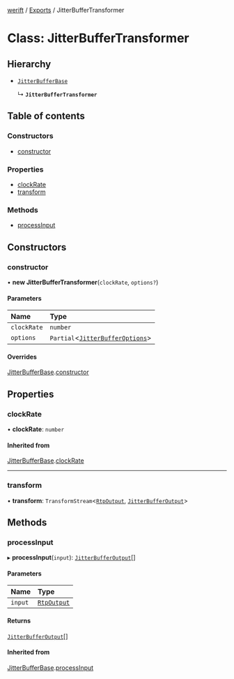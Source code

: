 [werift](../README.md) / [Exports](../modules.md) / JitterBufferTransformer

# Class: JitterBufferTransformer

## Hierarchy

- [`JitterBufferBase`](JitterBufferBase.md)

  ↳ **`JitterBufferTransformer`**

## Table of contents

### Constructors

- [constructor](JitterBufferTransformer.md#constructor)

### Properties

- [clockRate](JitterBufferTransformer.md#clockrate)
- [transform](JitterBufferTransformer.md#transform)

### Methods

- [processInput](JitterBufferTransformer.md#processinput)

## Constructors

### constructor

• **new JitterBufferTransformer**(`clockRate`, `options?`)

#### Parameters

| Name | Type |
| :------ | :------ |
| `clockRate` | `number` |
| `options` | `Partial`<[`JitterBufferOptions`](../interfaces/JitterBufferOptions.md)\> |

#### Overrides

[JitterBufferBase](JitterBufferBase.md).[constructor](JitterBufferBase.md#constructor)

## Properties

### clockRate

• **clockRate**: `number`

#### Inherited from

[JitterBufferBase](JitterBufferBase.md).[clockRate](JitterBufferBase.md#clockrate)

___

### transform

• **transform**: `TransformStream`<[`RtpOutput`](../interfaces/RtpOutput.md), [`JitterBufferOutput`](../interfaces/JitterBufferOutput.md)\>

## Methods

### processInput

▸ **processInput**(`input`): [`JitterBufferOutput`](../interfaces/JitterBufferOutput.md)[]

#### Parameters

| Name | Type |
| :------ | :------ |
| `input` | [`RtpOutput`](../interfaces/RtpOutput.md) |

#### Returns

[`JitterBufferOutput`](../interfaces/JitterBufferOutput.md)[]

#### Inherited from

[JitterBufferBase](JitterBufferBase.md).[processInput](JitterBufferBase.md#processinput)
